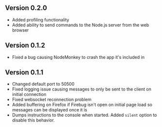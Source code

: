 Version 0.2.0
-------------
- Added profiling functionality
- Added ability to send commands to the Node.js server from the web browser

Version 0.1.2
-------------
- Fixed a bug causing NodeMonkey to crash the app it's included in

Version 0.1.1
-------------
- Changed default port to 50500
- Fixed logging issue causing messages to only be sent to the client on initial connection
- Fixed websocket reconnection problem
- Added buffering on Firefox if Firebug isn't open on initial page load so messages can be displayed once it is
- Dumps instructions to the console when started. Added `silent` option to disable this behavior.